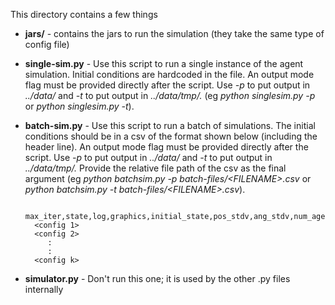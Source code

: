 This directory contains a few things

* **jars/** - contains the jars to run the simulation (they take the same type of config file)
*  **single-sim.py** - Use this script to run a single instance of the agent simulation. Initial conditions are hardcoded in the file. An output mode flag must be provided directly after the script. Use *-p* to put output in *../data/* and *-t* to put output in *../data/tmp/.* (eg *python singlesim.py -p* or *python singlesim.py -t*).
* **batch-sim.py** - Use this script to run a batch of simulations. The initial conditions should be in a csv of the format shown below (including the header line). An output mode flag must be provided directly after the script. Use *-p* to put output in *../data/* and *-t* to put output in *../data/tmp/.* Provide the relative file path of the csv as the final argument (eg *python batchsim.py -p batch-files/\<FILENAME\>.csv* or *python batchsim.py -t batch-files/\<FILENAME\>.csv*).


        max_iter,state,log,graphics,initial_state,pos_stdv,ang_stdv,num_agents,alpha,perceived_weight,threshold,velocity
        <config 1>
        <config 2>
           :
           :
        <config k>

* **simulator.py** - Don't run this one; it is used by the other .py files internally
